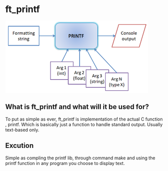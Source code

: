 # ft_printf

![Printf image](resources/printf.png)

## What is ft_printf and what will it be used for?
To put as simple as ever, ft_printf is implementation of the actual C function , printf. Which is basically just a function to handle standard output. Usually text-based only.

## Excution
Simple as compling the printf lib, through command make and using the printf function in any program you choose to display text.
